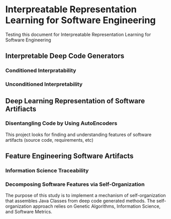 # Interpreatable Representation Learning for Software Engineering
Testing this document for Interpreatable Representation Learning for Software Engineering

## Interpretable Deep Code Generators
### Conditioned Interpratability
### Unconditioned Interpretability

## Deep Learning Representation of Software Artifiacts
### Disentangling Code by Using AutoEncoders
This project looks for finding and understanding features of software artifacts (source code, requirements, etc)

## Feature Engineering Software Artifacts
### Information Science Traceability
### Decomposing Software Features via Self-Organization
The purpose of this study is to implement a mechanism of self-organization that assembles Java Classes from deep code generated methods. The self-organization approach relies on Genetic Algorithms, Information Science, and Software Metrics.
